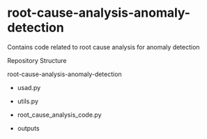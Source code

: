 # root-cause-analysis-anomaly-detection
Contains code related to root cause analysis for anomaly detection

Repository Structure

root-cause-analysis-anomaly-detection

- usad.py

- utils.py

- root_cause_analysis_code.py

- outputs


